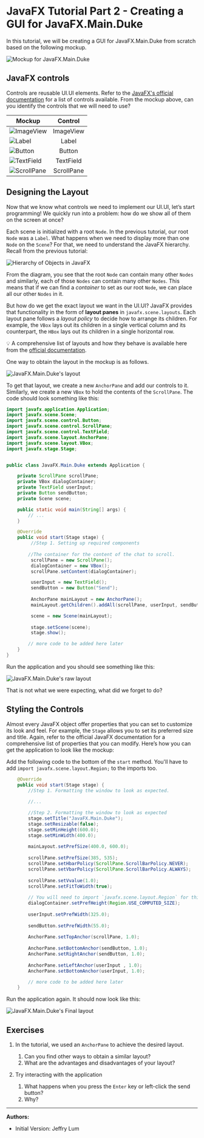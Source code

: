 # JavaFX Tutorial Part 2 - Creating a GUI for JavaFX.Main.Duke

In this tutorial, we will be creating a GUI for JavaFX.Main.Duke from scratch based on the following mockup.

![Mockup for JavaFX.Main.Duke](assets/DukeMockup.png)

## JavaFX controls

Controls are reusable UI.UI elements. Refer to the [JavaFX's official documentation](https://openjfx.io/javadoc/11/javafx.controls/javafx/scene/control/package-summary.html) for a list of controls available.
From the mockup above, can you identify the controls that we will need to use? 

Mockup | Control 
------ | :---: |
![ImageView](assets/MockupImageView.png) | ImageView
![Label](assets/MockupLabel.png) | Label
![Button](assets/MockupButton.png) | Button
![TextField](assets/MockupTextField.png) | TextField
![ScrollPane](assets/MockupScrollPane.png) | ScrollPane

## Designing the Layout

Now that we know what controls we need to implement our UI.UI, let’s start programming! We quickly run into a problem: how do we show all of them on the screen at once? 

Each scene is initialized with a root `Node`. In the previous tutorial, our root `Node` was a `Label`.
What happens when we need to display more than one `Node` on the `Scene`? For that, we need to understand the JavaFX hierarchy. Recall from the previous tutorial:

![Hierarchy of Objects in JavaFX](assets/JavaFxHierarchy.png)
 
From the diagram, you see that the root `Node` can contain many other `Nodes` and similarly, each of those `Nodes` can contain many other `Nodes`. This means that if we can find a _container_ to set as our root `Node`, we can place all our other `Nodes` in it.

But how do we get the exact layout we want in the UI.UI? JavaFX provides that functionality in the form of **layout panes** in `javafx.scene.layouts`. Each layout pane follows a _layout policy_ to decide how to arrange its children. For example, the `VBox` lays out its children in a single vertical column and its counterpart, the `HBox` lays out its children in a single horizontal row. 

:bulb: A comprehensive list of layouts and how they behave is available here from the [official documentation](https://openjfx.io/javadoc/11/javafx.graphics/javafx/scene/layout/package-summary.html).

One way to obtain the layout in the mockup is as follows. 

![JavaFX.Main.Duke's layout](assets/DukeSceneGraph.png) 

To get that layout, we create a new `AnchorPane` and add our controls to it. Similarly, we create a new `VBox` to hold the contents of the `ScrollPane`. The code should look something like this:

```java
import javafx.application.Application;
import javafx.scene.Scene;
import javafx.scene.control.Button;
import javafx.scene.control.ScrollPane;
import javafx.scene.control.TextField;
import javafx.scene.layout.AnchorPane;
import javafx.scene.layout.VBox;
import javafx.stage.Stage;


public class JavaFX.Main.Duke extends Application {

    private ScrollPane scrollPane;
    private VBox dialogContainer;
    private TextField userInput;
    private Button sendButton;
    private Scene scene;

    public static void main(String[] args) {
        // ... 
    }

    @Override
    public void start(Stage stage) {
         //Step 1. Setting up required components
         
        //The container for the content of the chat to scroll.
         scrollPane = new ScrollPane();
         dialogContainer = new VBox();
         scrollPane.setContent(dialogContainer);

         userInput = new TextField();
         sendButton = new Button("Send");
     
         AnchorPane mainLayout = new AnchorPane();
         mainLayout.getChildren().addAll(scrollPane, userInput, sendButton);

         scene = new Scene(mainLayout);
     
         stage.setScene(scene);
         stage.show();

        // more code to be added here later
    }
}
```

Run the application and you should see something like this:

![JavaFX.Main.Duke's raw layout](assets/RawLayout.png)
 
That is not what we were expecting, what did we forget to do?

## Styling the Controls

Almost every JavaFX object offer properties that you can set to customize its look and feel. For example, the `Stage` allows you to set its preferred size and title. Again, refer to the official JavaFX documentation for a comprehensive list of properties that you can modify. Here’s how you can get the application to look like the mockup:

Add the following code to the bottom of the `start` method. You'll have to add `import javafx.scene.layout.Region;` to the imports too.

```java
    @Override
    public void start(Stage stage) {
        //Step 1. Formatting the window to look as expected.
         
        //...

        //Step 2. Formatting the window to look as expected
        stage.setTitle("JavaFX.Main.Duke");
        stage.setResizable(false);
        stage.setMinHeight(600.0);
        stage.setMinWidth(400.0);
        
        mainLayout.setPrefSize(400.0, 600.0);
        
        scrollPane.setPrefSize(385, 535);
        scrollPane.setHbarPolicy(ScrollPane.ScrollBarPolicy.NEVER);
        scrollPane.setVbarPolicy(ScrollPane.ScrollBarPolicy.ALWAYS);
        
        scrollPane.setVvalue(1.0);
        scrollPane.setFitToWidth(true);
        
        // You will need to import `javafx.scene.layout.Region` for this. 
        dialogContainer.setPrefHeight(Region.USE_COMPUTED_SIZE);
        
        userInput.setPrefWidth(325.0);
        
        sendButton.setPrefWidth(55.0);
        
        AnchorPane.setTopAnchor(scrollPane, 1.0);
        
        AnchorPane.setBottomAnchor(sendButton, 1.0);
        AnchorPane.setRightAnchor(sendButton, 1.0);
        
        AnchorPane.setLeftAnchor(userInput , 1.0);
        AnchorPane.setBottomAnchor(userInput, 1.0);

        // more code to be added here later
    }
```

Run the application again. It should now look like this:

![JavaFX.Main.Duke's Final layout](assets/FinalLayout.png)

## Exercises

1. In the tutorial, we used an `AnchorPane` to achieve the desired layout.  
   1. Can you find other ways to obtain a similar layout? 
   1. What are the advantages and disadvantages of your layout?

1. Try interacting with the application
   1. What happens when you press the `Enter` key or left-click the send button?
   1. Why?

--------------------------------------------------------------------------------
**Authors:**
* Initial Version: Jeffry Lum
